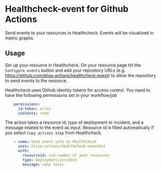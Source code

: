 # Healthcheck-event for Github Actions

Send events to your resources in Healthcheck. Events will be visualized in metric graphs.

## Usage

Set up your resource in Healthcheck. On your resource page hit the ```Configure events``` button and add your repository URLs (e.g. https://github.com/elisa-actions/healthcheck-event) to allow the repository to send events to the resource.

Healthcheck uses Github identity tokens for access control. You need to have the following permissions set in your workflow/job

```yaml
    permissions:
      id-token: write
      contents: read
```

The action takes a resource id, type of deployment or incident, and a message related to the event as input. Resource id is filled automatically if you select `Copy actions step` from Healthcheck.

```yaml
    - name: Send event info to Healthcheck
      uses: elisa-actions/healthcheck-event@v1
      with:
        resourceid: <id number of your resource>
        type: deployment/incident
        message: <any text>
```
